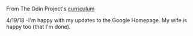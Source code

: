 From The Odin Project's [curriculum](http://www.theodinproject.com/courses/web-development-101/lessons/html-css)

4/19/18
-I'm happy with my updates to the Google Homepage. My wife is happy too (that I'm done).